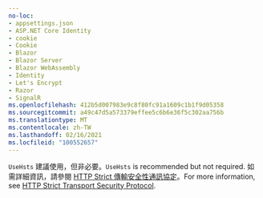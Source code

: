 ```yaml
---
no-loc:
- appsettings.json
- ASP.NET Core Identity
- cookie
- Cookie
- Blazor
- Blazor Server
- Blazor WebAssembly
- Identity
- Let's Encrypt
- Razor
- SignalR
ms.openlocfilehash: 412b5d007983e9c8f80fc91a1609c1b1f9d05358
ms.sourcegitcommit: a49c47d5a573379effee5c6b6e36f5c302aa756b
ms.translationtype: MT
ms.contentlocale: zh-TW
ms.lasthandoff: 02/16/2021
ms.locfileid: "100552657"
---
```

<span data-ttu-id="c1f14-101">`UseHsts` 建議使用，但非必要。</span><span class="sxs-lookup"><span data-stu-id="c1f14-101">`UseHsts` is recommended but not required.</span></span> <span data-ttu-id="c1f14-102">如需詳細資訊，請參閱 [HTTP Strict 傳輸安全性通訊協定](xref:security/enforcing-ssl#http-strict-transport-security-protocol-hsts)。</span><span class="sxs-lookup"><span data-stu-id="c1f14-102">For more information, see [HTTP Strict Transport Security Protocol](xref:security/enforcing-ssl#http-strict-transport-security-protocol-hsts).</span></span>

